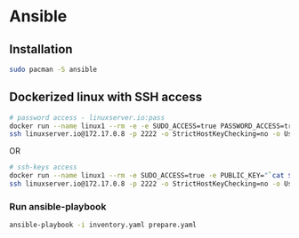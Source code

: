 # Ansible

## Installation

```bash
sudo pacman -S ansible
```

## Dockerized linux with SSH access

```bash
# password access - linuxserver.io:pass
docker run --name linux1 --rm -e -e SUDO_ACCESS=true PASSWORD_ACCESS=true -e USER_PASSWORD=pass linuxserver/openssh-server
ssh linuxserver.io@172.17.0.8 -p 2222 -o StrictHostKeyChecking=no -o UserKnownHostsFile=/dev/null
```

OR

```bash
# ssh-keys access
docker run --name linux1 --rm -e SUDO_ACCESS=true -e PUBLIC_KEY="`cat $HOME/.ssh/id_rsa.pub`" linuxserver/openssh-server
ssh linuxserver.io@172.17.0.8 -p 2222 -o StrictHostKeyChecking=no -o UserKnownHostsFile=/dev/null
```

### Run ansible-playbook

```bash
ansible-playbook -i inventory.yaml prepare.yaml
```
